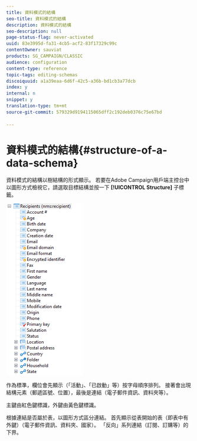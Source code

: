 ```yaml
---
title: 資料模式的結構
seo-title: 資料模式的結構
description: 資料模式的結構
seo-description: null
page-status-flag: never-activated
uuid: 83e3995d-fa31-4cb5-acf2-83f17329c99c
contentOwner: sauviat
products: SG_CAMPAIGN/CLASSIC
audience: configuration
content-type: reference
topic-tags: editing-schemas
discoiquuid: a1a39eaa-6d6f-42c5-a36b-bd1cb3a77dcb
index: y
internal: n
snippet: y
translation-type: tm+mt
source-git-commit: 579329d9194115065dff2c192deb0376c75e67bd

---
```



# 資料模式的結構{#structure-of-a-data-schema}

資料模式的結構以樹結構的形式顯示。 若要在Adobe Campaign用戶端主控台中以圖形方式檢視它，請選取目標結構並按一下 **[!UICONTROL Structure]** 子標籤。

![](assets/d_ncs_integration_schema_arbo.png)

作為標準，欄位會先顯示（「活動」、「已啟動」等）按字母順序排列。 接著會出現結構元素（郵遞區號、位置），最後是連結（電子郵件資訊、資料夾等）。

主鍵由紅色鍵標識，外鍵由黃色鍵標識。

根據連結是否屬於表，以圖形方式區分連結。 首先顯示從表開始的表（即表中有外鍵）（電子郵件資訊、資料夾、國家）。 「反向」系列連結（訂閱、訂購等）的下界。
